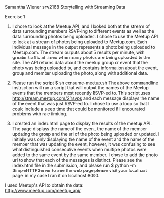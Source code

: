 Samantha Wiener
srw2168
Storytelling with Streaming Data

Exercise 1

1. I chose to look at the Meetup API, and I looked both at the stream of data
surrounding members RSVP-ing to different events as well as the data
surrounding photos being uploaded. 
I chose to use the Meetup API to look at a stream of photos being uploaded to Meetup.com. 
Each individual message in the output represents a photo being uploaded to Meetup.com. The 
stream outputs about 5 results per minute, with greater traffic at times when many photos 
are being uploaded to the site. The API returns data about the meetup group or event that the 
photo was being uploaded to, and contains information about the event, group and member uploading
the photo, along with additional data. 

2. Please run the script $ sh consume-meetup.sh
The above commandline instruction will run a script that will output the names of the Meetup events that
the members most recently RSVP-ed to. This script uses http://stream.meetup.com/2/rsvps and each message displays
the name of the event that was just RSVP-ed to. I chose to use a loop so that I could include a sleep time that 
could be monitored if I encourated problems with rate limiting. 

3. I created an index.html page to display the results of the meetup API. The page displays the name of the event,
the name of the member updating the group and the url of the photo being uploaded or updated. 
I initially was only displaying the name of the event and the name of the member that was updating 
the event, however, it was confusing to see what distinguished consecutive events when multiple photos were added to the same
event by the same member. 
I chose to add the photo url to show that each of the messages is distinct.
Please see the index.html file in the submission, and please run 
$ python -m SimpleHTTPServer 
to see the web page please visit your localhost page, in my case I ran it on localhost:8000. 

I used Meetup's API to obtain the data: http://www.meetup.com/meetup_api/
